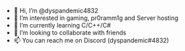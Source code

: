- 👋 Hi, I’m @dyspandemic4832
- 👀 I’m interested in gaming, pr0ramm1g and Server hosting
- 🌱 I’m currently learning C/C++/C#
- 💞️ I’m looking to collaborate with friends
- 📫 You can reach me on Discord (dyspandemic#4832)

<!---
dyspandemic4832/dyspandemic4832 is a ✨ special ✨ repository because its `README.md` (this file) appears on your GitHub profile.
You can click the Preview link to take a look at your changes.
--->
